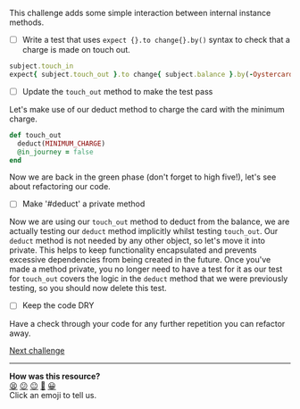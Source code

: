 This challenge adds some simple interaction between internal instance methods.
- [ ] Write a test that uses `expect {}.to change{}.by()` syntax to check that a charge is made on touch out.

```ruby
subject.touch_in
expect{ subject.touch_out }.to change{ subject.balance }.by(-Oystercard::MINIMUM_CHARGE)
```
- [ ] Update the `touch_out` method to make the test pass

Let's make use of our deduct method to charge the card with the minimum charge.

```ruby
def touch_out
  deduct(MINIMUM_CHARGE)
  @in_journey = false
end
```

Now we are back in the green phase (don't forget to high five!), let's see about refactoring our code.

- [ ] Make '#deduct' a private method

Now we are using our `touch_out` method to deduct from the balance, we are actually testing our `deduct` method implicitly whilst testing `touch_out`. Our `deduct` method is not needed by any other object, so let's move it into private. This helps to keep functionality encapsulated and prevents excessive dependencies from being created in the future. Once you've made a method private, you no longer need to have a test for it as our test for `touch_out` covers the logic in the `deduct` method that we were previously testing, so you should now delete this test.

- [ ] Keep the code DRY

Have a check through your code for any further repetition you can refactor away.

[Next challenge](../11_saving_entry_station.md)

<!-- BEGIN GENERATED SECTION DO NOT EDIT -->

---

**How was this resource?**  
[😫](https://airtable.com/shrUJ3t7KLMqVRFKR?prefill_Repository=makersacademy/course&prefill_File=oystercard/walkthroughs/10_charge_on_touch_out.md&prefill_Sentiment=😫) [😕](https://airtable.com/shrUJ3t7KLMqVRFKR?prefill_Repository=makersacademy/course&prefill_File=oystercard/walkthroughs/10_charge_on_touch_out.md&prefill_Sentiment=😕) [😐](https://airtable.com/shrUJ3t7KLMqVRFKR?prefill_Repository=makersacademy/course&prefill_File=oystercard/walkthroughs/10_charge_on_touch_out.md&prefill_Sentiment=😐) [🙂](https://airtable.com/shrUJ3t7KLMqVRFKR?prefill_Repository=makersacademy/course&prefill_File=oystercard/walkthroughs/10_charge_on_touch_out.md&prefill_Sentiment=🙂) [😀](https://airtable.com/shrUJ3t7KLMqVRFKR?prefill_Repository=makersacademy/course&prefill_File=oystercard/walkthroughs/10_charge_on_touch_out.md&prefill_Sentiment=😀)  
Click an emoji to tell us.

<!-- END GENERATED SECTION DO NOT EDIT -->
